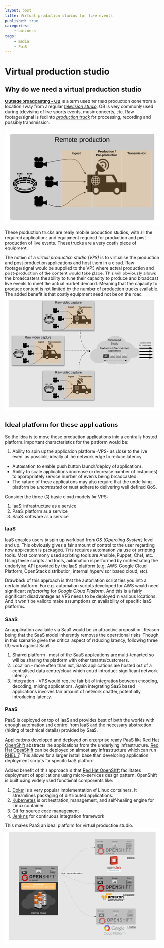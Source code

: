 ```yaml
---
layout: post
title: Virtual production studios for live events
published: true
categories:
    - business
tags:
    - media
    - PaaS
---
```


# Virtual production studio

## Why do we need a virtual production studio
**[Outside broadcasting - OB](https://en.wikipedia.org/wiki/Outside_broadcasting)** is a term used for field production done from a location away from a regular *[television studio](https://en.wikipedia.org/wiki/Television_studio)*.  OB is very commonly used during televising of live sports events, music concerts, etc. Raw footage/signal is fed into *[production truck](https://en.wikipedia.org/wiki/Production_truck)* for processing, recording and possibly transmission.

![Media -- Remote Production](/img/2015/10/media-remote-production.png)

These production trucks are really mobile production studios, with all the required applications and equipment required for production and post production of live events. These trucks are a very costly piece of equipment.

The notion of a _virtual production studio (VPS)_ is to virtualise the production and post-production applications and host them in a cloud.  Raw footage/signal would be supplied to the VPS where actual production and post-production of the content would take place.  This will obviously allows the broadcasters the ability to tune their capacity to produce and broadcast live events to meet the actual market demand.  Meaning that the capacity to produce content is not limited by the number of production trucks available.  The added benefit is that costly equipment need not be on the road.
![Virtual production](/img/2015/10/media-virtual-production.png)

## Ideal platform for these applications
So the idea is to move these production applications into a centrally hosted platform.  Important characteristics for the platform would be:

1. Ability to spin up the application platform -VPS- as close to the live event as possible; ideally at the network edge to reduce latency
+ Automation to enable push button launch/deploy of applications.
+ Ability to scale applications (increase or decrease number of instances) to appropriately service number of events being broadcasted.
+ The nature of these applications may also require that the underlying platform be _uncontested_ or must adhere to delivering well defined QoS.

Consider the three (3) basic cloud models for VPS:

1. IaaS: infrastructure as a service
2. PaaS: platform as a service
3. SaaS: software as a service

### IaaS
IaaS enables users to spin up workload from _OS (Operating System)_ level and up.  This obviously gives a fair amount of control to the user regarding how application is packaged.  This requires automation via use of scripting tools. Most commonly used scripting tools are Ansible, Puppet, Chef, etc.  Using these scripts and tools, automation is performed by orchestrating the underlying API provided by the IaaS platform (e.g. AWS, Google Cloud Platform, OpenStack distribution, internal hypervisor based cloud, etc).  

Drawback of this approach is that the automation script ties you into a certain platform.  For e.g. automation scripts developed for AWS would need significant *refactoring* for *Google Cloud Platform*.  And this is a fairly significant disadvantage as VPS needs to be deployed in various locations.  And it won't be valid to make assumptions on availability of specific IaaS platforms.

### SaaS
An application available via SaaS would be an attractive proposition.  Reason being that the SaaS model inherently removes the operational risks.  Though in this scenario given the critical aspect of reducing latency, following three (3) work against SaaS:

1. Shared platform - most of the SaaS applications are multi-tenanted so will be sharing the platform with other tenants/customers.
2. Location - more often than not, SaaS applications are hosted out of a centralised data centre/cloud which could introduce significant network latency.
3. Integration - VPS would require fair bit of integration between encoding, decoding, mixing applications.  Again integrating SaaS based applications involves fair amount of network chatter, potentially introducing latency.

### PaaS
PaaS is deployed on top of IaaS and provides best of both the worlds with enough automation and control from IaaS and the necessary abstraction (hiding of technical details) provided by SaaS.  

Applications developed and deployed on enterprise ready PaaS like [Red Hat OpenShift][4087d7eb] abstracts the applications from the underlying infrastructure.  [Red Hat OpenShift][4087d7eb] can be deployed on almost any infrastructure which can run [RHEL 7][35f68a00].  This allows for a larger install base than developing application deployment scripts for specifc IaaS platform.

Added benefit of this approach is that [Red Hat OpenShift][4087d7eb] facilitates deployment of applications using  micro-services design pattern.  OpenShift is built using widely used functional components like:

1. [Doker][38136ad0] is a very popular implementation of Linux containers. It streamlines packaging of distributed applications.
2. [Kubernetes][4013e689] is orchestration, management, and self-healing engine for Linux container.
3. [Git][75d0b00a] for source code management
4. [Jenkins][9271fe11] for continuous integration framework

This makes PaaS an ideal platform for virtual production studio.
![Virtual production studio on PaaS](/img/2015/10/media-virtual-prod-studio-paas.png)

  [38136ad0]: https://www.docker.com/ "Docker website"
  [4087d7eb]: http://www.openshift.com/ "OpenShift Website"
  [4013e689]: http://kubernetes.io/ "Kubernetes Website"
  [35f68a00]: https://www.redhat.com/en/files/resources/en-rhel-whats-new-in-rhel-712030417.pdf "Data Sheet - Red Hat Enterpise Linux 7"
  [75d0b00a]: https://git-scm.com/ "Open Source version control system"
  [9271fe11]: https://jenkins-ci.org/ "Open Source continuous integration server"
